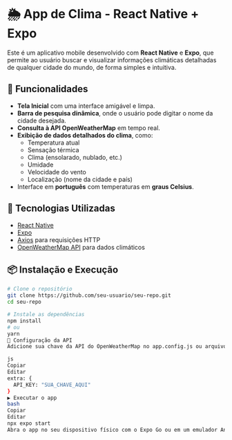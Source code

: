 # 🌦️ App de Clima - React Native + Expo

Este é um aplicativo mobile desenvolvido com **React Native** e **Expo**, que permite ao usuário buscar e visualizar informações climáticas detalhadas de qualquer cidade do mundo, de forma simples e intuitiva.

## 📱 Funcionalidades

- **Tela Inicial** com uma interface amigável e limpa.
- **Barra de pesquisa dinâmica**, onde o usuário pode digitar o nome da cidade desejada.
- **Consulta à API OpenWeatherMap** em tempo real.
- **Exibição de dados detalhados do clima**, como:
  - Temperatura atual
  - Sensação térmica
  - Clima (ensolarado, nublado, etc.)
  - Umidade
  - Velocidade do vento
  - Localização (nome da cidade e país)
- Interface em **português** com temperaturas em **graus Celsius**.

## 🔧 Tecnologias Utilizadas

- [React Native](https://reactnative.dev/)
- [Expo](https://expo.dev/)
- [Axios](https://axios-http.com/) para requisições HTTP
- [OpenWeatherMap API](https://openweathermap.org/api) para dados climáticos

## 📦 Instalação e Execução

```bash
# Clone o repositório
git clone https://github.com/seu-usuario/seu-repo.git
cd seu-repo

# Instale as dependências
npm install
# ou
yarn
🔑 Configuração da API
Adicione sua chave da API do OpenWeatherMap no app.config.js ou arquivo .env, dependendo de como estiver configurado seu projeto:

js
Copiar
Editar
extra: {
  API_KEY: "SUA_CHAVE_AQUI"
}
▶️ Executar o app
bash
Copiar
Editar
npx expo start
Abra o app no seu dispositivo físico com o Expo Go ou em um emulador Android/iOS.
